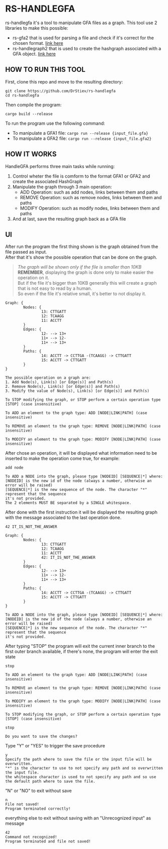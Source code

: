 # RS-HANDLEGFA
rs-handlegfa it's a tool to manipulate GFA files as a graph.
This tool use 2 libraries to make this possible:
- rs-gfa2 that is used for parsing a file and check if it's correct for the chosen format. [link here](https://github.com/DrStiev/rs-gfa2)
- rs-handlegraph2 that is used to create the hashgraph associated with a GFA object. [link here](https://github.com/DrStiev/rs-handlegraph2)

## HOW TO RUN THIS TOOL
First, clone this repo and move to the resulting directory:
```
git clone https://github.com/DrStiev/rs-handlegfa
cd rs-handlegfa
```

Then compile the program:
```
cargo build --release
```

To run the program use the following command:

- To manipulate a GFA1 file: ``` cargo run --release {input_file.gfa} ```
- To manipulate a GFA2 file: ``` cargo run --release {input_file.gfa2} ```

## HOW IT WORKS
HandleGFA performs three main tasks while running: 
1. Control wheter the file is comform to the format GFA1 or GFA2 and create the associated HashGraph
2. Manipulate the graph through 3 main operation:
   - ADD Operation: such as add nodes, links between them and paths
   - REMOVE Operation: such as remove nodes, links between them and paths
   - MODIFY Operation: such as modify nodes, links between them and paths
3. And at last, save the resulting graph back as a GFA file

## UI
After run the program the first thing shown is the graph obtained from the file passed as input.\
After that it's show the possible operation that can be done on the graph.
> *The graph will be shown only if the file is smaller than 10KB*\
**REMEMBER**, displaying the graph is done only to make easier the operation on it.\
But if the file it's bigger than 10KB generally this will create a graph that is not easy to read by a human.\
So even if the file it's relative small, it's better to not display it.

```
Graph: {
        Nodes: {
                13: CTTGATT
                12: TCAAGG
                11: ACCTT
        }
        Edges: {
                12- --> 13+
                11+ --> 12-
                11+ --> 13+
        }
        Paths: {
                14: ACCTT -> CCTTGA -(TCAAGG) -> CTTGATT
                15: ACCTT -> CTTGATT
        }
}

The possible operation on a graph are:
1. Add Node(s), Link(s) [or Edge(s)] and Path(s)
2. Remove Node(s), Link(s) [or Edge(s)] and Path(s)
3. Modify the value of Node(s), Link(s) [or Edge(s)] and Path(s)

To STOP modifying the graph, or STOP perform a certain operation type [STOP] (case insensitive)

To ADD an element to the graph type: ADD [NODE|LINK|PATH] (case insensitive)

To REMOVE an element to the graph type: REMOVE [NODE|LINK|PATH] (case insensitive)

To MODIFY an element to the graph type: MODIFY [NODE|LINK|PATH] (case insensitive)
```
After chose an operation, it will be displayed what information need to be inserted to make the operation come true, for example: 
```
add node

To ADD a NODE into the graph, please type [NODEID] [SEQUENCE|*] where:
[NODEID] is the new id of the node (always a number, otherwise an error will be raised)     
[SEQUENCE|*] is the new sequence of the node. The character "*" represent that the sequence 
it's not provided.
The 2 elements MUST BE separated by a SINGLE whitespace.
```
After done with the first instruction it will be displayed the resulting graph with the message associated to the last operation done.
```
42 IT_IS_NOT_THE_ANSWER

Graph: {
        Nodes: {
                13: CTTGATT
                12: TCAAGG
                11: ACCTT
                42: IT_IS_NOT_THE_ANSWER
        }
        Edges: {
                12- --> 13+
                11+ --> 12-
                11+ --> 13+
        }
        Paths: {
                14: ACCTT -> CCTTGA -(TCAAGG) -> CTTGATT
                15: ACCTT -> CTTGATT
        }
}

To ADD a NODE into the graph, please type [NODEID] [SEQUENCE|*] where:
[NODEID] is the new id of the node (always a number, otherwise an error will be raised)     
[SEQUENCE|*] is the new sequence of the node. The character "*" represent that the sequence 
it's not provided.
```
After typing "STOP" the program will exit the current inner branch to the first outer branch available, if there's none, the program will enter the exit state
```
stop

To ADD an element to the graph type: ADD [NODE|LINK|PATH] (case insensitive)

To REMOVE an element to the graph type: REMOVE [NODE|LINK|PATH] (case insensitive)

To MODIFY an element to the graph type: MODIFY [NODE|LINK|PATH] (case insensitive)

To STOP modifying the graph, or STOP perform a certain operation type [STOP] (case insensitive)

stop

Do you want to save the changes?
``` 
Type "Y" or "YES" to trigger the save procedure 
```
y
Specify the path where to save the file or the input file will be overwritten.
"*" is the character to use to not specify any path and so overwritten the input file.      
the whitespace character is used to not specify any path and so use the default path where to save the file.
```
"N" or "NO" to exit without save
```
n
File not saved!
Program terminated correctly!
```
everything else to exit without saving with an "Unrecognized input" as message
```
42
Command not recognized!
Program terminated and file not saved!
```
